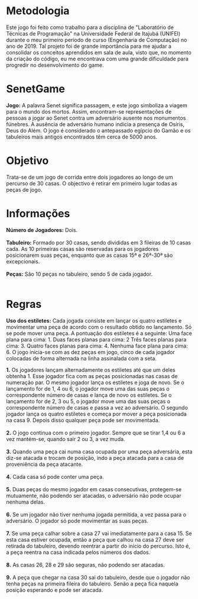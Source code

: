 # Metodologia
Este jogo foi feito como trabalho para a disciplina de "Laboratório de Técnicas de Programação" na Universidade Federal de Itajubá (UNIFEI) durante o meu primeiro período de curso (Engenharia de Computação) no ano de 2019. Tal projeto foi de grande importância para me ajudar a consolidar os conceitos aprendidos em sala de aula, visto que, no momento da criação do código, eu me encontrava com uma grande dificuldade para progredir no desenvolvimento do game.

# SenetGame
<strong>Jogo:</strong> A palavra Senet significa passagem, e este jogo simboliza a viagem para o mundo dos
mortos. Assim, encontram-se representações de pessoas a jogar ao Senet contra um adversário
ausente nos monumentos fúnebres. A ausência de adversário humano indicia a presença de Osíris,
Deus do Além. O jogo é considerado o antepassado egípcio do Gamão e os tabuleiros mais antigos
encontrados têm cerca de 5000 anos.

# Objetivo
Trata-se de um jogo de corrida entre dois jogadores ao longo de um percurso de 30
casas. O objectivo é retirar em primeiro lugar todas as peças de jogo.

# Informações
<strong>Número de Jogadores:</strong> Dois.<br><br>
<strong>Tabuleiro:</strong> Formado por 30 casas, sendo divididas em 3 fileiras de 10 casas cada. As 10 primeiras casas são reservadas para os jogadores posicionarem suas peças, enquanto que as casas 15ª e 26ª-30ª são excepcionais.<br><br>
<strong>Peças:</strong> São 10 peças no tabuleiro, sendo 5 de cada jogador.<br><br>

# Regras
<strong>Uso dos estiletes:</strong> Cada jogada consiste em lançar os quatro estiletes e movimentar uma peça de
acordo com o resultado obtido no lançamento. Só se pode mover uma peça. A pontuação dos
estiletes é a seguinte: Uma face plana para cima: 1. Duas faces planas para cima: 2 Três faces
planas para cima: 3. Quatro faces planas para cima: 4. Nenhuma face plana para cima: 6. O jogo
inicia-se com as dez peças em jogo, cinco de cada jogador colocadas de forma alternada na linha
assinalada com a seta.

<strong>1.</strong> Os jogadores lançam alternadamente os estiletes até que um deles obtenha 1. Esse jogador fica
com as peças posicionadas nas casas de numeração par. O mesmo jogador lança os estiletes e
joga de novo.
Se o lançamento for de 1, 4 ou 6, o jogador move uma das suas peças o correspondente número
de casas e lança de novo os estiletes.
Se o lançamento for de 2, 3 ou 5, o jogador move uma das suas peças o correspondente número
de casas e passa a vez ao adversário. O segundo jogador lança os quatro estiletes e começa por
mover a peça posicionada na casa 9. Depois disso qualquer peça pode ser movimentada.<br><br>
<strong>2.</strong> O jogo continua com o primeiro jogador. Sempre que se tirar 1,4 ou 6 a vez mantém-se, quando
sair 2 ou 3, a vez muda. <br><br>
<strong>3.</strong> Quando uma peça cai numa casa ocupada por uma peça adversária, esta diz-se atacada e
trocam de posição, indo a peça atacada para a casa de proveniência da peça atacante. <br><br>
<strong>4.</strong> Cada casa só pode conter uma peça. <br><br>
<strong>5.</strong> Duas peças do mesmo jogador em casas consecutivas, protegem-se mutuamente, não podendo
ser atacadas, o adversário não pode ocupar nenhuma delas. <br><br>
<strong>6.</strong> Se um jogador não tiver nenhuma jogada permitida, a vez passa para o adversário. O jogador só
pode movimentar as suas peças. <br><br>
<strong>7.</strong> Se uma peça calhar sobre a casa 27 vai imediatamente para a casa 15. Se esta casa estiver
ocupada, então a peça que calhou na casa 27 deve ser retirada do tabuleiro, devendo reentrar a
partir do início do percurso. Isto é, a peça reentra na casa indicada pelos números dos dados. <br><br>
<strong>8.</strong> As casas 26, 28 e 29 são seguras, não podendo ser atacadas. <br><br>
<strong>9.</strong> A peça que chegar na casa 30 sai do tabuleiro, desde que o jogador não tenha peças na
primeira fileira do tabuleiro. Senão a peça fica naquela posição esperando e pode ser atacada. <br><br>
